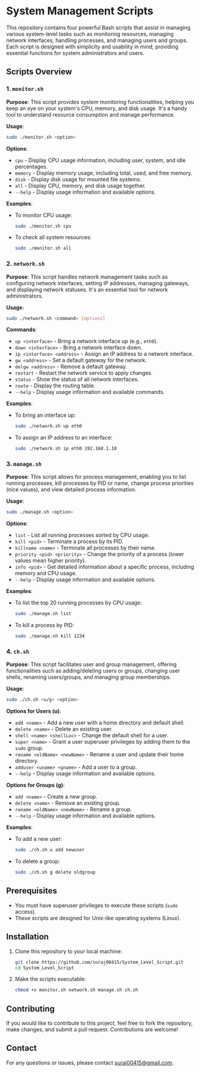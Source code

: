 
# System Management Scripts

This repository contains four powerful Bash scripts that assist in managing various system-level tasks such as monitoring resources, managing network interfaces, handling processes, and managing users and groups. Each script is designed with simplicity and usability in mind, providing essential functions for system administrators and users.

## Scripts Overview

### 1. `monitor.sh`

**Purpose**: 
This script provides system monitoring functionalities, helping you keep an eye on your system's CPU, memory, and disk usage. It's a handy tool to understand resource consumption and manage performance.

**Usage**:
```bash
sudo ./monitor.sh <option>
```

**Options**:
- `cpu` - Display CPU usage information, including user, system, and idle percentages.
- `memory` - Display memory usage, including total, used, and free memory.
- `disk` - Display disk usage for mounted file systems.
- `all` - Display CPU, memory, and disk usage together.
- `--help` - Display usage information and available options.

**Examples**:
- To monitor CPU usage:
  ```bash
  sudo ./monitor.sh cpu
  ```
- To check all system resources:
  ```bash
  sudo ./monitor.sh all
  ```

### 2. `network.sh`

**Purpose**: 
This script handles network management tasks such as configuring network interfaces, setting IP addresses, managing gateways, and displaying network statuses. It's an essential tool for network administrators.

**Usage**:
```bash
sudo ./network.sh <command> [options]
```

**Commands**:
- `up <interface>` - Bring a network interface up (e.g., `eth0`).
- `down <interface>` - Bring a network interface down.
- `ip <interface> <address>` - Assign an IP address to a network interface.
- `gw <address>` - Set a default gateway for the network.
- `delgw <address>` - Remove a default gateway.
- `restart` - Restart the network service to apply changes.
- `status` - Show the status of all network interfaces.
- `route` - Display the routing table.
- `--help` - Display usage information and available commands.

**Examples**:
- To bring an interface up:
  ```bash
  sudo ./network.sh up eth0
  ```
- To assign an IP address to an interface:
  ```bash
  sudo ./network.sh ip eth0 192.168.1.10
  ```

### 3. `manage.sh`

**Purpose**: 
This script allows for process management, enabling you to list running processes, kill processes by PID or name, change process priorities (nice values), and view detailed process information.

**Usage**:
```bash
sudo ./manage.sh <option>
```

**Options**:
- `list` - List all running processes sorted by CPU usage.
- `kill <pid>` - Terminate a process by its PID.
- `killname <name>` - Terminate all processes by their name.
- `priority <pid> <priority>` - Change the priority of a process (lower values mean higher priority).
- `info <pid>` - Get detailed information about a specific process, including memory and CPU usage.
- `--help` - Display usage information and available options.

**Examples**:
- To list the top 20 running processes by CPU usage:
  ```bash
  sudo ./manage.sh list
  ```
- To kill a process by PID:
  ```bash
  sudo ./manage.sh kill 1234
  ```

### 4. `ch.sh`

**Purpose**: 
This script facilitates user and group management, offering functionalities such as adding/deleting users or groups, changing user shells, renaming users/groups, and managing group memberships.

**Usage**:
```bash
sudo ./ch.sh <u/g> <option>
```

**Options for Users (u)**:
- `add <name>` - Add a new user with a home directory and default shell.
- `delete <name>` - Delete an existing user.
- `shell <name> <shellLoc>` - Change the default shell for a user.
- `super <name>` - Grant a user superuser privileges by adding them to the `sudo` group.
- `rename <oldName> <newName>` - Rename a user and update their home directory.
- `adduser <uname> <gname>` - Add a user to a group.
- `--help` - Display usage information and available options.

**Options for Groups (g)**:
- `add <name>` - Create a new group.
- `delete <name>` - Remove an existing group.
- `rename <oldName> <newName>` - Rename a group.
- `--help` - Display usage information and available options.

**Examples**:
- To add a new user:
  ```bash
  sudo ./ch.sh u add newuser
  ```
- To delete a group:
  ```bash
  sudo ./ch.sh g delete oldgroup
  ```

## Prerequisites

- You must have superuser privileges to execute these scripts (`sudo` access).
- These scripts are designed for Unix-like operating systems (Linux).

## Installation

1. Clone this repository to your local machine:
   ```bash
   git clone https://github.com/suraj00415/System_Level_Script.git
   cd System_Level_Script
   ```

2. Make the scripts executable:
   ```bash
   chmod +x monitor.sh network.sh manage.sh ch.sh
   ```

## Contributing

If you would like to contribute to this project, feel free to fork the repository, make changes, and submit a pull request. Contributions are welcome!

## Contact

For any questions or issues, please contact [suraj00415@gmail.com](mailto:suraj00415@gmail.com).
